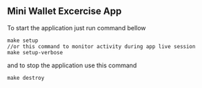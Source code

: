 ## Mini Wallet Excercise App
To start the application just run command bellow
```
make setup
//or this command to monitor activity during app live session
make setup-verbose
```
and to stop the application use this command
```
make destroy
```